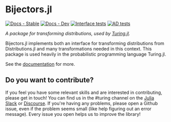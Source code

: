 # Bijectors.jl

[![Docs - Stable](https://img.shields.io/badge/docs-stable-blue.svg)](https://turinglang.github.io/Bijectors.jl/stable)
[![Docs - Dev](https://img.shields.io/badge/docs-dev-blue.svg)](https://turinglang.github.io/Bijectors.jl/dev)
[![Interface tests](https://github.com/TuringLang/Bijectors.jl/workflows/Interface%20tests/badge.svg?branch=main)](https://github.com/TuringLang/Bijectors.jl/actions?query=workflow%3A%22Interface+tests%22+branch%3Amain)
[![AD tests](https://github.com/TuringLang/Bijectors.jl/workflows/AD%20tests/badge.svg?branch=main)](https://github.com/TuringLang/Bijectors.jl/actions?query=workflow%3A%22AD+tests%22+branch%3Amain)

*A package for transforming distributions, used by [Turing.jl](https://github.com/TuringLang/Turing.jl).*

Bijectors.jl implements both an interface for transforming distributions from Distributions.jl and many transformations needed in this context.
This package is used heavily in the probabilistic programming language Turing.jl.

See the [documentation](https://turinglang.github.io/Bijectors.jl) for more.

## Do you want to contribute?

If you feel you have some relevant skills and are interested in contributing, please get in touch!
You can find us in the #turing channel on the [Julia Slack](https://julialang.org/slack/) or [Discourse](https://discourse.julialang.org).
If you're having any problems, please open a Github issue, even if the problem seems small (like help figuring out an error message).
Every issue you open helps us to improve the library!
